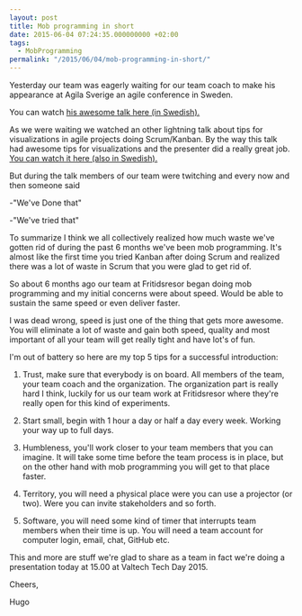 ```yaml
---
layout: post
title: Mob programming in short
date: 2015-06-04 07:24:35.000000000 +02:00
tags:
  - MobProgramming
permalink: "/2015/06/04/mob-programming-in-short/"
---
```


Yesterday our team was eagerly waiting for our team coach to make his appearance at Agila Sverige an agile conference in Sweden.

You can watch [his awesome talk here (in Swedish).](https://agilasverige.solidtango.com/video/mob-programmering-fran-oreda-till-gladje)

As we were waiting we watched an other lightning talk about tips for visualizations in agile projects doing Scrum/Kanban. By the way this talk had awesome tips for visualizations and the presenter did a really great job. [You can watch it here (also in Swedish).](https://agilasverige.solidtango.com/video/visualiserings-bonanza)

But during the talk members of our team were twitching and every now and then someone said

-"We've Done that"

-"We've tried that"

To summarize I think we all collectively realized how much waste we've gotten rid of during the past 6 months we've been mob programming. It's almost like the first time you tried Kanban after doing Scrum and realized there was a lot of waste in Scrum that you were glad to get rid of.

So about 6 months ago our team at Fritidsresor began doing mob programming and my initial concerns were about speed. Would be able to sustain the same speed or even deliver faster.

I was dead wrong, speed is just one of the thing that gets more awesome. You will eliminate a lot of waste and gain both speed, quality and most important of all your team will get really tight and have lot's of fun.

I'm out of battery so here are my top 5 tips for a successful introduction:

1. Trust, make sure that everybody is on board. All members of the team, your team coach and the organization. The organization part is really hard I think, luckily for us our team work at Fritidsresor where they're really open for this kind of experiments.

2. Start small, begin with 1 hour a day or half a day every week. Working your way up to full days.

3. Humbleness, you'll work closer to your team members that you can imagine. It will take some time before the team process is in place, but on the other hand with mob programming you will get to that place faster.

4. Territory, you will need a physical place were you can use a projector (or two). Were you can invite stakeholders and so forth.

5. Software, you will need some kind of timer that interrupts team members when their time is up. You will need a team account for computer login, email, chat, GitHub etc.

This and more are stuff we're glad to share as a team in fact we're doing a presentation today at 15.00 at Valtech Tech Day 2015.

Cheers,

Hugo

